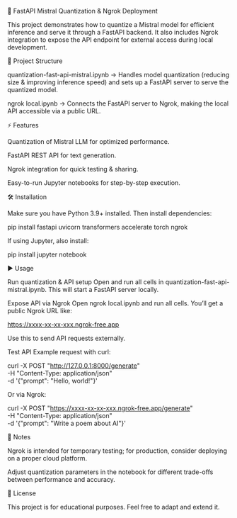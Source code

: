 🚀 FastAPI Mistral Quantization & Ngrok Deployment

This project demonstrates how to quantize a Mistral model for efficient inference and serve it through a FastAPI backend. It also includes Ngrok integration to expose the API endpoint for external access during local development.

📂 Project Structure

quantization-fast-api-mistral.ipynb → Handles model quantization (reducing size & improving inference speed) and sets up a FastAPI server to serve the quantized model.

ngrok local.ipynb → Connects the FastAPI server to Ngrok, making the local API accessible via a public URL.

⚡ Features

Quantization of Mistral LLM for optimized performance.

FastAPI REST API for text generation.

Ngrok integration for quick testing & sharing.

Easy-to-run Jupyter notebooks for step-by-step execution.

🛠️ Installation

Make sure you have Python 3.9+ installed. Then install dependencies:

pip install fastapi uvicorn transformers accelerate torch ngrok


If using Jupyter, also install:

pip install jupyter notebook

▶️ Usage

Run quantization & API setup
Open and run all cells in quantization-fast-api-mistral.ipynb.
This will start a FastAPI server locally.

Expose API via Ngrok
Open ngrok local.ipynb and run all cells.
You’ll get a public Ngrok URL like:

https://xxxx-xx-xx-xxx.ngrok-free.app


Use this to send API requests externally.

Test API
Example request with curl:

curl -X POST "http://127.0.0.1:8000/generate" \
-H "Content-Type: application/json" \
-d '{"prompt": "Hello, world!"}'


Or via Ngrok:

curl -X POST "https://xxxx-xx-xx-xxx.ngrok-free.app/generate" \
-H "Content-Type: application/json" \
-d '{"prompt": "Write a poem about AI"}'

📌 Notes

Ngrok is intended for temporary testing; for production, consider deploying on a proper cloud platform.

Adjust quantization parameters in the notebook for different trade-offs between performance and accuracy.

📜 License

This project is for educational purposes. Feel free to adapt and extend it.
